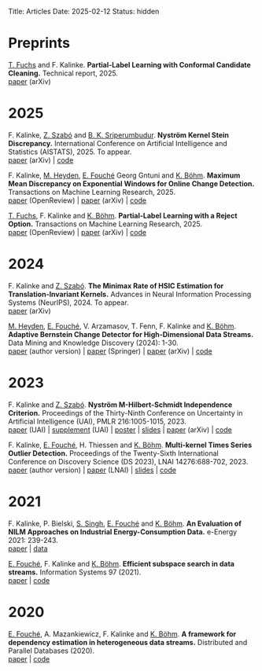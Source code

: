 Title: Articles
Date: 2025-02-12
Status: hidden

# Preprints

[T. Fuchs](https://tobiasfuchs.de/) and F. Kalinke. __Partial-Label Learning with Conformal Candidate Cleaning.__ Technical report, 2025. </br>
[paper](https://arxiv.org/abs/2502.07661) (arXiv) 

# 2025

F. Kalinke, [Z. Szabó](https://zoltansz.github.io/) and [B. K. Sriperumbudur](https://bharathsv.github.io/). __Nyström Kernel Stein Discrepancy.__ International Conference on Artificial Intelligence and Statistics (AISTATS), 2025. To appear. </br>
[paper](https://arxiv.org/abs/2406.08401) (arXiv) | [code](https://github.com/FlopsKa/nystroem-ksd)

F. Kalinke, [M. Heyden](https://scholar.google.com/citations?user=VJeY0WcAAAAJ), [E. Fouché](https://edouardfouche.com/) Georg Gntuni and [K. Böhm](https://scholar.google.com/citations?user=RzCtTjYAAAAJ). __Maximum Mean Discrepancy on Exponential Windows for Online Change Detection.__ Transactions on Machine Learning Research, 2025. </br>
[paper](https://openreview.net/forum?id=OGaTF9iOxi) (OpenReview) | [paper](https://arxiv.org/abs/2205.12706) (arXiv) | [code](https://github.com/FlopsKa/mmdew-change-detector)

[T. Fuchs](https://tobiasfuchs.de/), F. Kalinke and [K. Böhm](https://scholar.google.com/citations?user=RzCtTjYAAAAJ). __Partial-Label Learning with a Reject Option.__ Transactions on Machine Learning Research, 2025. </br>
[paper](https://openreview.net/forum?id=wS1fD0ofay) (OpenReview) | [paper](https://arxiv.org/abs/2402.00592) (arXiv) | [code](https://github.com/mathefuchs/pll-with-a-reject-option)

# 2024

F. Kalinke and [Z. Szabó](https://zoltansz.github.io/). __The Minimax Rate of HSIC Estimation for Translation-Invariant Kernels.__ Advances in Neural Information Processing Systems (NeurIPS), 2024. To appear.  </br>
[paper](https://arxiv.org/abs/2403.07735) (arXiv)

[M. Heyden](https://scholar.google.com/citations?user=VJeY0WcAAAAJ), [E. Fouché](https://edouardfouche.com/), V. Arzamasov, T. Fenn, F. Kalinke and [K. Böhm](https://scholar.google.com/citations?user=RzCtTjYAAAAJ). __Adaptive Bernstein Change Detector for High-Dimensional Data Streams.__ Data Mining and Knowledge Discovery (2024): 1-30. </br>
[paper](publications/heyden24-article.pdf) (author version) | [paper](https://doi.org/10.1007/s10618-023-00999-5) (Springer) | [paper](https://arxiv.org/abs/2306.12974) (arXiv) | [code](https://github.com/heymarco/AdaptiveBernsteinChangeDetector)


# 2023

F. Kalinke and [Z. Szabó](https://zoltansz.github.io/). __Nyström M-Hilbert-Schmidt Independence Criterion.__ Proceedings of the Thirty-Ninth Conference on Uncertainty in Artificial Intelligence (UAI), PMLR 216:1005-1015, 2023.  </br>
[paper](https://proceedings.mlr.press/v216/kalinke23a/kalinke23a.pdf) (UAI) | [supplement](https://proceedings.mlr.press/v216/kalinke23a/kalinke23a-supp.pdf) (UAI) | [poster](publications/kalinke23-poster.pdf) |  [slides](publications/kalinke23-spotlight.pdf) |  [paper](https://arxiv.org/abs/2302.09930) (arXiv) | [code](https://github.com/FlopsKa/nystroem-mhsic)

F. Kalinke, [E. Fouché](https://edouardfouche.com/), H. Thiessen and [K. Böhm](https://scholar.google.com/citations?user=RzCtTjYAAAAJ). __Multi-kernel Times Series Outlier Detection.__ Proceedings of the Twenty-Sixth International Conference on Discovery Science (DS 2023), LNAI 14276:688-702, 2023.<br/>
[paper](publications/kalinke23b-article.pdf) (author version) | [paper](https://doi.org/10.1007/978-3-031-45275-8_46) (LNAI) | [slides](publications/kalinke23b-slides.pdf) | [code](https://github.com/FlopsKa/mk-tsod/)


# 2021

F. Kalinke, P. Bielski, [S. Singh](https://scholar.google.com/citations?user=AUW65_oAAAAJ), [E. Fouché](https://edouardfouche.com/) and [K. Böhm](https://scholar.google.com/citations?user=RzCtTjYAAAAJ). __An Evaluation of NILM Approaches on Industrial Energy-Consumption Data.__ e-Energy 2021: 239-243.</br>
[paper](https://doi.org/10.1145/3447555.3464863) | [data](https://github.com/nilmtk/nilmtk/tree/master/nilmtk/dataset_converters/hipe)

[E. Fouché](https://edouardfouche.com/), F. Kalinke and [K. Böhm](https://scholar.google.com/citations?user=RzCtTjYAAAAJ). __Efficient subspace search in data streams.__ Information Systems 97 (2021).</br> [paper](https://doi.org/10.1016/j.is.2020.101705) | [code](https://github.com/edouardfouche/SGMRD)


# 2020

[E. Fouché](https://edouardfouche.com/), A. Mazankiewicz, F. Kalinke and [K. Böhm](https://scholar.google.com/citations?user=RzCtTjYAAAAJ). __A framework for dependency estimation in heterogeneous data streams.__ Distributed and Parallel Databases (2020).</br> [paper](https://link.springer.com/article/10.1007%2Fs10619-020-07295-x) | [code](https://github.com/edouardfouche/MCDE-extended)

